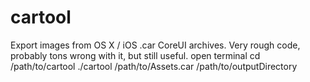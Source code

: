 cartool
=======

Export images from OS X / iOS .car CoreUI archives. Very rough code, probably tons wrong with it, but still useful.
open terminal
cd /path/to/cartool
./cartool /path/to/Assets.car /path/to/outputDirectory
